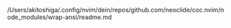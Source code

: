 /Users/akitoshiga/.config/nvim/dein/repos/github.com/neoclide/coc.nvim/node_modules/wrap-ansi/readme.md